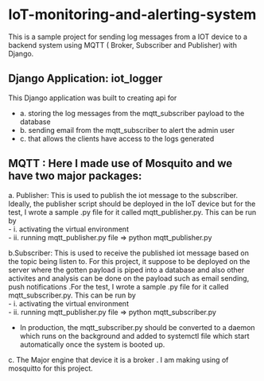 
# IoT-monitoring-and-alerting-system
This is a sample project for sending log messages from a IOT device to a 
backend system using MQTT ( Broker, Subscriber and Publisher) with Django.



## Django Application:  iot_logger

This Django application was built to creating api for 

- a. storing the log messages from the mqtt_subscriber payload to the database
- b. sending email from the mqtt_subscriber  to alert the admin user
- c. that allows the clients have access to the logs generated
       

## MQTT : Here I made use of Mosquito and we have two major packages:

 a. Publisher: This is used to publish the iot message to the subscriber. Ideally, the publisher script should be deployed in the IoT device 
                    but for the test, I wrote a sample .py file for it called mqtt_publisher.py.
                    This can be run by  
                                   - i. activating the virtual environment   
                                   - ii. running mqtt_publisher.py file => python mqtt_publisher.py
                                  
  b.Subscriber: This is used to receive the published iot message based on the topic being listen to. For this project, it suppose to be deployed
                     on the server where the gotten payload is piped into a database  and also other activites and analysis can be done on the payload such
                     as email sending, push notifications .For the test, I wrote a sample .py file for it called mqtt_subscriber.py.
                    This can be run by  
                                   - i. activating the virtual environment   
                                   - ii. running mqtt_publisher.py file => python mqtt_subscriber.py
                     
                     
   * In production, the mqtt_subscriber.py should be converted to a daemon which runs on the background and added to systemctl 
      file which start automatically once the system is booted up.

 c. The Major engine that device it is a broker . I am making using of mosquitto for this project.

